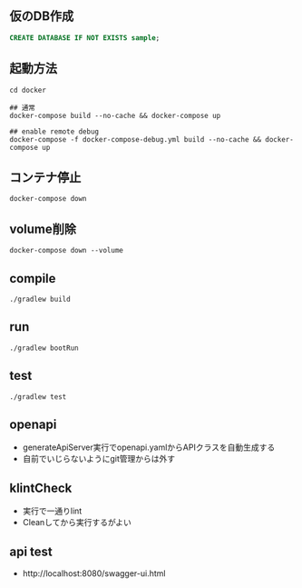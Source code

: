 ## 仮のDB作成
```sql
CREATE DATABASE IF NOT EXISTS sample;
```

## 起動方法

```shell
cd docker

## 通常
docker-compose build --no-cache && docker-compose up

## enable remote debug
docker-compose -f docker-compose-debug.yml build --no-cache && docker-compose up

```

## コンテナ停止

```shell
docker-compose down
```

## volume削除
```shell
docker-compose down --volume
```

## compile
```shell
./gradlew build
```

## run
```shell
./gradlew bootRun
```

## test
```shell
./gradlew test
```

## openapi
- generateApiServer実行でopenapi.yamlからAPIクラスを自動生成する
- 自前でいじらないようにgit管理からは外す

## klintCheck
- 実行で一通りlint
- Cleanしてから実行するがよい

## api test
- http://localhost:8080/swagger-ui.html
